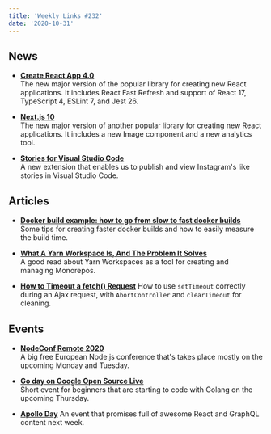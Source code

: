 ```yaml
---
title: 'Weekly Links #232'
date: '2020-10-31'
---
```


## News

- **[Create React App 4.0](https://github.com/facebook/create-react-app/blob/master/CHANGELOG.md)**  
  The new major version of the popular library for creating new React applications. It includes React Fast Refresh and support of React 17, TypeScript 4, ESLint 7, and Jest 26.

- **[Next.js 10](https://nextjs.org/blog/next-10)**  
  The new major version of another popular library for creating new React applications. It includes a new Image component and a new analytics tool.

- **[Stories for Visual Studio Code](https://github.com/benawad/vscode-stories)**  
   A new extension that enables us to publish and view Instagram's like stories in Visual Studio Code.

## Articles

- **[Docker build example: how to go from slow to fast docker builds](https://geshan.com.np/blog/2020/10/docker-build-example-faster-docker-build/)**  
  Some tips for creating faster docker builds and how to easily measure the build time.

- **[What A Yarn Workspace Is, And The Problem It Solves](https://planflow.dev/blog/what-is-a-yarn-workspace)**  
  A good read about Yarn Workspaces as a tool for creating and managing Monorepos.

- **[How to Timeout a fetch() Request](https://dmitripavlutin.com/timeout-fetch-request/)**
  How to use `setTimeout` correctly during an Ajax request, with `AbortController` and `clearTimeout` for cleaning.

## Events

- **[NodeConf Remote 2020](https://www.nodeconfremote.com/)**  
  A big free European Node.js conference that's takes place mostly on the upcoming Monday and Tuesday.

- **[Go day on Google Open Source Live](https://opensourcelive.withgoogle.com/events/go)**  
  Short event for beginners that are starting to code with Golang on the upcoming Thursday.

- **[Apollo Day](https://events097286.typeform.com/to/X9BF8MNs)**
  An event that promises full of awesome React and GraphQL content next week.
